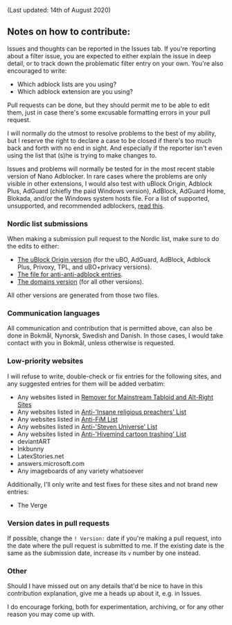 (Last updated: 14th of August 2020)

## Notes on how to contribute:

Issues and thoughts can be reported in the Issues tab. If you're reporting about a filter issue, you are expected to either explain the issue in deep detail, or to track down the problematic filter entry on your own. You're also encouraged to write:
* Which adblock lists are you using?
* Which adblock extension are you using?

Pull requests can be done, but they should permit me to be able to edit them, just in case there's some excusable formatting errors in your pull request.

I will normally do the utmost to resolve problems to the best of my ability, but I reserve the right to declare a case to be closed if there's too much back and forth with no end in sight. And especially if the reporter isn't even using the list that (s)he is trying to make changes to.

Issues and problems will normally be tested for in the most recent stable version of Nano Adblocker. In rare cases where the problems are only visible in other extensions, I would also test with uBlock Origin, Adblock Plus, AdGuard (chiefly the paid Windows version), AdBlock, AdGuard Home, Blokada, and/or the Windows system hosts file. For a list of supported, unsupported, and recommended adblockers, [read this](https://github.com/DandelionSprout/adfilt/blob/master/Wiki/Supported%20adblockers%20and%20tools.md).

### Nordic list submissions

When making a submission pull request to the Nordic list, make sure to do the edits to either:
* [The uBlock Origin version](https://github.com/DandelionSprout/adfilt/blob/master/NorwegianList.txt) (for the uBO, AdGuard, AdBlock, Adblock Plus, Privoxy, TPL, and uBO+privacy versions).
* [The file for anti-anti-adblock entries](https://raw.githubusercontent.com/DandelionSprout/adfilt/master/NorwegianExperimentalList%20alternate%20versions/AntiAdblockEntries.txt).
* [The domains version](https://github.com/DandelionSprout/adfilt/blob/master/NorwegianExperimentalList%20alternate%20versions/DandelionSproutsNorskeFiltreDomains.txt) (for all other versions).

All other versions are generated from those two files.

### Communication languages

All communication and contribution that is permitted above, can also be done in Bokmål, Nynorsk, Swedish and Danish. In those cases, I would take contact with you in Bokmål, unless otherwise is requested.

### Low-priority websites

I will refuse to write, double-check or fix entries for the following sites, and any suggested entries for them will be added verbatim:
* Any websites listed in [Remover for Mainstream Tabloid and Alt-Right Sites](https://github.com/DandelionSprout/adfilt/blob/master/TabloidRemover.txt)
* Any websites listed in [Anti-'Insane religious preachers' List](https://github.com/DandelionSprout/adfilt/blob/master/AntiPreacherList.txt)
* Any websites listed in [Anti-FiM List](https://github.com/DandelionSprout/adfilt/blob/master/Other%20domains%20versions/AntiF%25D1%2596%25D0%259C%2520ListDomains.txt)
* Any websites listed in [Anti-'Steven Universe' List](https://github.com/DandelionSprout/adfilt/blob/master/Other%20domains%20versions/AntiStevenUniverseListDomains.txt)
* Any websites listed in [Anti-'Hivemind cartoon trashing' List](https://github.com/DandelionSprout/adfilt/blob/master/Other%20domains%20versions/AntiHivemindCartoonTrashingListDomains.txt)
* deviantART
* Inkbunny
* LatexStories.net
* answers.microsoft.com
* Any imageboards of any variety whatsoever

Additionally, I'll only write and test fixes for these sites and not brand new entries:
* The Verge

### Version dates in pull requests

If possible, change the `! Version:` date if you're making a pull request, into the date where the pull request is submitted to me. If the existing date is the same as the submission date, increase its `v` number by one instead.

### Other

Should I have missed out on any details that'd be nice to have in this contribution explanation, give me a heads up about it, e.g. in Issues.

I do encourage forking, both for experimentation, archiving, or for any other reason you may come up with.
